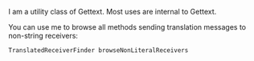 I am a utility class of Gettext. Most uses are internal to Gettext.

You can use me to browse all methods sending translation messages to non-string receivers:

	TranslatedReceiverFinder browseNonLiteralReceivers